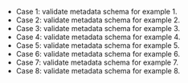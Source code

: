 - Case 1: validate metadata schema for example 1.
- Case 2: validate metadata schema for example 2.
- Case 3: validate metadata schema for example 3.
- Case 4: validate metadata schema for example 4.
- Case 5: validate metadata schema for example 5.
- Case 6: validate metadata schema for example 6.
- Case 7: validate metadata schema for example 7.
- Case 8: validate metadata schema for example 8.

